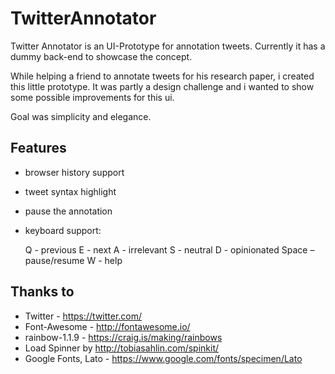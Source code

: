 # TwitterAnnotator

Twitter Annotator is an UI-Prototype for annotation tweets. Currently it has a dummy back-end to showcase the concept.

While helping a friend to annotate tweets for his research paper, i created this little prototype. It was partly a design challenge and i wanted to show some possible improvements for this ui. 

Goal was simplicity and elegance.

## Features

- browser history support
- tweet syntax highlight
- pause the annotation
- keyboard support:

  Q - previous
  E - next
  A - irrelevant
  S - neutral
  D - opinionated
  Space – pause/resume
  W - help

## Thanks to

- Twitter - https://twitter.com/
- Font-Awesome - http://fontawesome.io/
- rainbow-1.1.9 - https://craig.is/making/rainbows
- Load Spinner by http://tobiasahlin.com/spinkit/
- Google Fonts, Lato - https://www.google.com/fonts/specimen/Lato
